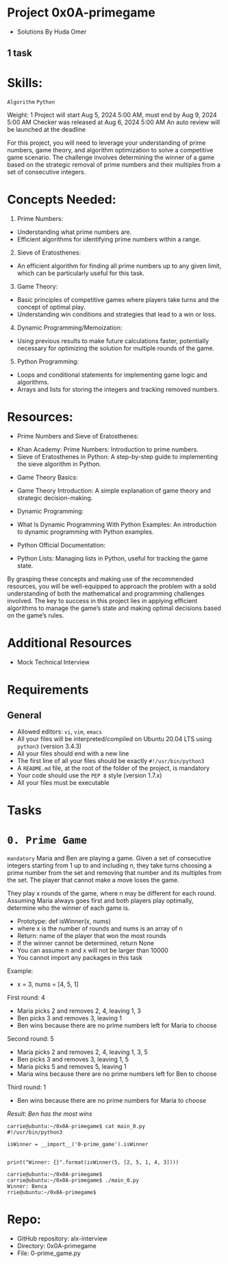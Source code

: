 # Project 0x0A-primegame
- Solutions By Huda Omer
## 1 task

# Skills:
`Algorithm`
`Python`

 Weight: 1
 Project will start Aug 5, 2024 5:00 AM, must end by Aug 9, 2024 5:00 AM
 Checker was released at Aug 6, 2024 5:00 AM
 An auto review will be launched at the deadline

For this project, you will need to leverage your understanding of prime numbers, game theory, and algorithm optimization to solve a competitive game scenario. The challenge involves determining the winner of a game based on the strategic removal of prime numbers and their multiples from a set of consecutive integers.

# Concepts Needed:

1. Prime Numbers:

- Understanding what prime numbers are.
- Efficient algorithms for identifying prime numbers within a range.

2. Sieve of Eratosthenes:

- An efficient algorithm for finding all prime numbers up to any given limit, which can be particularly useful for this task.

3. Game Theory:

- Basic principles of competitive games where players take turns and the concept of optimal play.
- Understanding win conditions and strategies that lead to a win or loss.

4. Dynamic Programming/Memoization:

- Using previous results to make future calculations faster, potentially necessary for optimizing the solution for multiple rounds of the game.

5. Python Programming:

- Loops and conditional statements for implementing game logic and algorithms.
- Arrays and lists for storing the integers and tracking removed numbers.

# Resources:
* Prime Numbers and Sieve of Eratosthenes:

- Khan Academy: Prime Numbers: Introduction to prime numbers.
- Sieve of Eratosthenes in Python: A step-by-step guide to implementing the sieve algorithm in Python.

* Game Theory Basics:

- Game Theory Introduction: A simple explanation of game theory and strategic decision-making.

* Dynamic Programming:

- What Is Dynamic Programming With Python Examples: An introduction to dynamic programming with Python examples.

* Python Official Documentation:

- Python Lists: Managing lists in Python, useful for tracking the game state.

By grasping these concepts and making use of the recommended resources, you will be well-equipped to approach the problem with a solid understanding of both the mathematical and programming challenges involved. The key to success in this project lies in applying efficient algorithms to manage the game’s state and making optimal decisions based on the game’s rules.

# Additional Resources
- Mock Technical Interview

# Requirements
## General
- Allowed editors: `vi`, `vim`, `emacs`
- All your files will be interpreted/compiled on Ubuntu 20.04 LTS using `python3` (version 3.4.3)
- All your files should end with a new line
- The first line of all your files should be exactly `#!/usr/bin/python3`
- A `README.md` file, at the root of the folder of the project, is mandatory
- Your code should use the `PEP 8` style (version 1.7.x)
- All your files must be executable

# Tasks
# `0. Prime Game`

`mandatory`
Maria and Ben are playing a game. Given a set of consecutive integers starting from 1 up to and including n, they take turns choosing a prime number from the set and removing that number and its multiples from the set. The player that cannot make a move loses the game.

They play x rounds of the game, where n may be different for each round. Assuming Maria always goes first and both players play optimally, determine who the winner of each game is.

- Prototype: def isWinner(x, nums)
- where x is the number of rounds and nums is an array of n
- Return: name of the player that won the most rounds
- If the winner cannot be determined, return None
- You can assume n and x will not be larger than 10000
- You cannot import any packages in this task

Example:

- x = 3, nums = [4, 5, 1]

First round: 4

- Maria picks 2 and removes 2, 4, leaving 1, 3
- Ben picks 3 and removes 3, leaving 1
- Ben wins because there are no prime numbers left for Maria to choose

Second round: 5

- Maria picks 2 and removes 2, 4, leaving 1, 3, 5
- Ben picks 3 and removes 3, leaving 1, 5
- Maria picks 5 and removes 5, leaving 1
- Maria wins because there are no prime numbers left for Ben to choose

Third round: 1

- Ben wins because there are no prime numbers for Maria to choose

*Result: Ben has the most wins*

```
carrie@ubuntu:~/0x0A-primegame$ cat main_0.py
#!/usr/bin/python3

isWinner = __import__('0-prime_game').isWinner


print("Winner: {}".format(isWinner(5, [2, 5, 1, 4, 3])))

carrie@ubuntu:~/0x0A-primegame$
carrie@ubuntu:~/0x0A-primegame$ ./main_0.py
Winner: Benca
rrie@ubuntu:~/0x0A-primegame$
```

# Repo:

- GitHub repository: alx-interview
- Directory: 0x0A-primegame
- File: 0-prime_game.py
